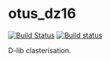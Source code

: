 # otus_dz16
[![Build Status](https://travis-ci.com/AlexeyYa/otus_dz16.svg?branch=master)](https://travis-ci.com/AlexeyYa/otus_dz16)
[![Build status](https://ci.appveyor.com/api/projects/status/snec2euqie2ngyt8?svg=true)](https://ci.appveyor.com/project/AlexeyYa/otus-dz16)

D-lib clasterisation.
